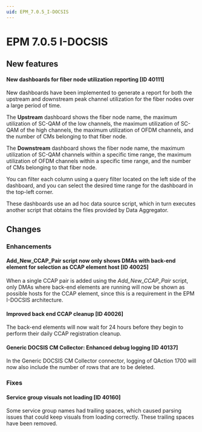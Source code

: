 ```yaml
---
uid: EPM_7.0.5_I-DOCSIS
---
```


# EPM 7.0.5 I-DOCSIS

## New features

#### New dashboards for fiber node utilization reporting [ID 40111]

New dashboards have been implemented to generate a report for both the upstream and downstream peak channel utilization for the fiber nodes over a large period of time.

The **Upstream** dashboard shows the fiber node name, the maximum utilization of SC-QAM of the low channels, the maximum utilization of SC-QAM  of the high channels, the maximum utilization of OFDM channels, and the number of CMs belonging to that fiber node.

The **Downstream** dashboard shows the fiber node name, the maximum utilization of SC-QAM channels within a specific time range, the maximum utilization of OFDM channels within a specific time range, and the number of CMs belonging to that fiber node.

You can filter each column using a query filter located on the left side of the dashboard, and you can select the desired time range for the dashboard in the top-left corner.

These dashboards use an ad hoc data source script, which in turn executes another script that obtains the files provided by Data Aggregator.

## Changes

### Enhancements

#### Add_New_CCAP_Pair script now only shows DMAs with back-end element for selection as CCAP element host [ID 40025]

When a single CCAP pair is added using the *Add_New_CCAP_Pair* script, only DMAs where back-end elements are running will now be shown as possible hosts for the CCAP element, since this is a requirement in the EPM I-DOCSIS architecture.

#### Improved back end CCAP cleanup [ID 40026]

The back-end elements will now wait for 24 hours before they begin to perform their daily CCAP registration cleanup.

#### Generic DOCSIS CM Collector: Enhanced debug logging [ID 40137]

In the Generic DOCSIS CM Collector connector, logging of QAction 1700 will now also include the number of rows that are to be deleted.

### Fixes

#### Service group visuals not loading [ID 40160]

Some service group names had trailing spaces, which caused parsing issues that could keep visuals from loading correctly. These trailing spaces have been removed.
